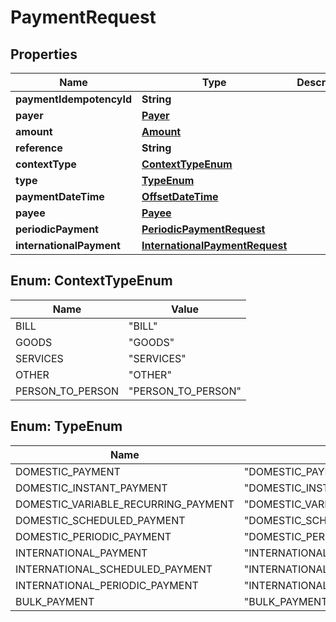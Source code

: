 
# PaymentRequest

## Properties
Name | Type | Description | Notes
------------ | ------------- | ------------- | -------------
**paymentIdempotencyId** | **String** |  |  [optional]
**payer** | [**Payer**](Payer.md) |  |  [optional]
**amount** | [**Amount**](Amount.md) |  |  [optional]
**reference** | **String** |  |  [optional]
**contextType** | [**ContextTypeEnum**](#ContextTypeEnum) |  |  [optional]
**type** | [**TypeEnum**](#TypeEnum) |  | 
**paymentDateTime** | [**OffsetDateTime**](OffsetDateTime.md) |  |  [optional]
**payee** | [**Payee**](Payee.md) |  | 
**periodicPayment** | [**PeriodicPaymentRequest**](PeriodicPaymentRequest.md) |  |  [optional]
**internationalPayment** | [**InternationalPaymentRequest**](InternationalPaymentRequest.md) |  |  [optional]


<a name="ContextTypeEnum"></a>
## Enum: ContextTypeEnum
Name | Value
---- | -----
BILL | &quot;BILL&quot;
GOODS | &quot;GOODS&quot;
SERVICES | &quot;SERVICES&quot;
OTHER | &quot;OTHER&quot;
PERSON_TO_PERSON | &quot;PERSON_TO_PERSON&quot;


<a name="TypeEnum"></a>
## Enum: TypeEnum
Name | Value
---- | -----
DOMESTIC_PAYMENT | &quot;DOMESTIC_PAYMENT&quot;
DOMESTIC_INSTANT_PAYMENT | &quot;DOMESTIC_INSTANT_PAYMENT&quot;
DOMESTIC_VARIABLE_RECURRING_PAYMENT | &quot;DOMESTIC_VARIABLE_RECURRING_PAYMENT&quot;
DOMESTIC_SCHEDULED_PAYMENT | &quot;DOMESTIC_SCHEDULED_PAYMENT&quot;
DOMESTIC_PERIODIC_PAYMENT | &quot;DOMESTIC_PERIODIC_PAYMENT&quot;
INTERNATIONAL_PAYMENT | &quot;INTERNATIONAL_PAYMENT&quot;
INTERNATIONAL_SCHEDULED_PAYMENT | &quot;INTERNATIONAL_SCHEDULED_PAYMENT&quot;
INTERNATIONAL_PERIODIC_PAYMENT | &quot;INTERNATIONAL_PERIODIC_PAYMENT&quot;
BULK_PAYMENT | &quot;BULK_PAYMENT&quot;



